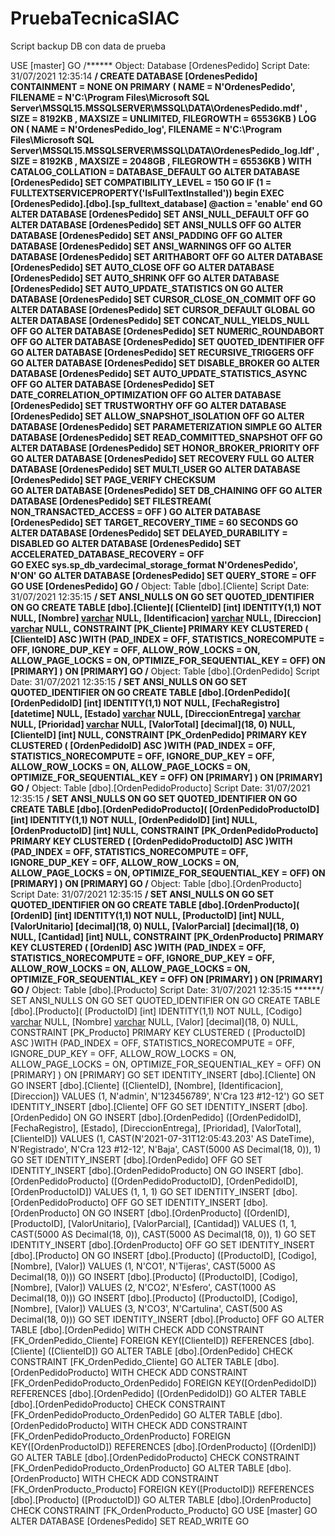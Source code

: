 # PruebaTecnicaSIAC

Script backup DB con data de prueba

USE [master]
GO
/****** Object:  Database [OrdenesPedido]    Script Date: 31/07/2021 12:35:14 ******/
CREATE DATABASE [OrdenesPedido]
 CONTAINMENT = NONE
 ON  PRIMARY 
( NAME = N'OrdenesPedido', FILENAME = N'C:\Program Files\Microsoft SQL Server\MSSQL15.MSSQLSERVER\MSSQL\DATA\OrdenesPedido.mdf' , SIZE = 8192KB , MAXSIZE = UNLIMITED, FILEGROWTH = 65536KB )
 LOG ON 
( NAME = N'OrdenesPedido_log', FILENAME = N'C:\Program Files\Microsoft SQL Server\MSSQL15.MSSQLSERVER\MSSQL\DATA\OrdenesPedido_log.ldf' , SIZE = 8192KB , MAXSIZE = 2048GB , FILEGROWTH = 65536KB )
 WITH CATALOG_COLLATION = DATABASE_DEFAULT
GO
ALTER DATABASE [OrdenesPedido] SET COMPATIBILITY_LEVEL = 150
GO
IF (1 = FULLTEXTSERVICEPROPERTY('IsFullTextInstalled'))
begin
EXEC [OrdenesPedido].[dbo].[sp_fulltext_database] @action = 'enable'
end
GO
ALTER DATABASE [OrdenesPedido] SET ANSI_NULL_DEFAULT OFF 
GO
ALTER DATABASE [OrdenesPedido] SET ANSI_NULLS OFF 
GO
ALTER DATABASE [OrdenesPedido] SET ANSI_PADDING OFF 
GO
ALTER DATABASE [OrdenesPedido] SET ANSI_WARNINGS OFF 
GO
ALTER DATABASE [OrdenesPedido] SET ARITHABORT OFF 
GO
ALTER DATABASE [OrdenesPedido] SET AUTO_CLOSE OFF 
GO
ALTER DATABASE [OrdenesPedido] SET AUTO_SHRINK OFF 
GO
ALTER DATABASE [OrdenesPedido] SET AUTO_UPDATE_STATISTICS ON 
GO
ALTER DATABASE [OrdenesPedido] SET CURSOR_CLOSE_ON_COMMIT OFF 
GO
ALTER DATABASE [OrdenesPedido] SET CURSOR_DEFAULT  GLOBAL 
GO
ALTER DATABASE [OrdenesPedido] SET CONCAT_NULL_YIELDS_NULL OFF 
GO
ALTER DATABASE [OrdenesPedido] SET NUMERIC_ROUNDABORT OFF 
GO
ALTER DATABASE [OrdenesPedido] SET QUOTED_IDENTIFIER OFF 
GO
ALTER DATABASE [OrdenesPedido] SET RECURSIVE_TRIGGERS OFF 
GO
ALTER DATABASE [OrdenesPedido] SET  DISABLE_BROKER 
GO
ALTER DATABASE [OrdenesPedido] SET AUTO_UPDATE_STATISTICS_ASYNC OFF 
GO
ALTER DATABASE [OrdenesPedido] SET DATE_CORRELATION_OPTIMIZATION OFF 
GO
ALTER DATABASE [OrdenesPedido] SET TRUSTWORTHY OFF 
GO
ALTER DATABASE [OrdenesPedido] SET ALLOW_SNAPSHOT_ISOLATION OFF 
GO
ALTER DATABASE [OrdenesPedido] SET PARAMETERIZATION SIMPLE 
GO
ALTER DATABASE [OrdenesPedido] SET READ_COMMITTED_SNAPSHOT OFF 
GO
ALTER DATABASE [OrdenesPedido] SET HONOR_BROKER_PRIORITY OFF 
GO
ALTER DATABASE [OrdenesPedido] SET RECOVERY FULL 
GO
ALTER DATABASE [OrdenesPedido] SET  MULTI_USER 
GO
ALTER DATABASE [OrdenesPedido] SET PAGE_VERIFY CHECKSUM  
GO
ALTER DATABASE [OrdenesPedido] SET DB_CHAINING OFF 
GO
ALTER DATABASE [OrdenesPedido] SET FILESTREAM( NON_TRANSACTED_ACCESS = OFF ) 
GO
ALTER DATABASE [OrdenesPedido] SET TARGET_RECOVERY_TIME = 60 SECONDS 
GO
ALTER DATABASE [OrdenesPedido] SET DELAYED_DURABILITY = DISABLED 
GO
ALTER DATABASE [OrdenesPedido] SET ACCELERATED_DATABASE_RECOVERY = OFF  
GO
EXEC sys.sp_db_vardecimal_storage_format N'OrdenesPedido', N'ON'
GO
ALTER DATABASE [OrdenesPedido] SET QUERY_STORE = OFF
GO
USE [OrdenesPedido]
GO
/****** Object:  Table [dbo].[Cliente]    Script Date: 31/07/2021 12:35:15 ******/
SET ANSI_NULLS ON
GO
SET QUOTED_IDENTIFIER ON
GO
CREATE TABLE [dbo].[Cliente](
	[ClienteID] [int] IDENTITY(1,1) NOT NULL,
	[Nombre] [varchar](255) NULL,
	[Identificacion] [varchar](255) NULL,
	[Direccion] [varchar](255) NULL,
 CONSTRAINT [PK_Cliente] PRIMARY KEY CLUSTERED 
(
	[ClienteID] ASC
)WITH (PAD_INDEX = OFF, STATISTICS_NORECOMPUTE = OFF, IGNORE_DUP_KEY = OFF, ALLOW_ROW_LOCKS = ON, ALLOW_PAGE_LOCKS = ON, OPTIMIZE_FOR_SEQUENTIAL_KEY = OFF) ON [PRIMARY]
) ON [PRIMARY]
GO
/****** Object:  Table [dbo].[OrdenPedido]    Script Date: 31/07/2021 12:35:15 ******/
SET ANSI_NULLS ON
GO
SET QUOTED_IDENTIFIER ON
GO
CREATE TABLE [dbo].[OrdenPedido](
	[OrdenPedidoID] [int] IDENTITY(1,1) NOT NULL,
	[FechaRegistro] [datetime] NULL,
	[Estado] [varchar](50) NULL,
	[DireccionEntrega] [varchar](50) NULL,
	[Prioridad] [varchar](50) NULL,
	[ValorTotal] [decimal](18, 0) NULL,
	[ClienteID] [int] NULL,
 CONSTRAINT [PK_OrdenPedido] PRIMARY KEY CLUSTERED 
(
	[OrdenPedidoID] ASC
)WITH (PAD_INDEX = OFF, STATISTICS_NORECOMPUTE = OFF, IGNORE_DUP_KEY = OFF, ALLOW_ROW_LOCKS = ON, ALLOW_PAGE_LOCKS = ON, OPTIMIZE_FOR_SEQUENTIAL_KEY = OFF) ON [PRIMARY]
) ON [PRIMARY]
GO
/****** Object:  Table [dbo].[OrdenPedidoProducto]    Script Date: 31/07/2021 12:35:15 ******/
SET ANSI_NULLS ON
GO
SET QUOTED_IDENTIFIER ON
GO
CREATE TABLE [dbo].[OrdenPedidoProducto](
	[OrdenPedidoProductoID] [int] IDENTITY(1,1) NOT NULL,
	[OrdenPedidoID] [int] NULL,
	[OrdenProductoID] [int] NULL,
 CONSTRAINT [PK_OrdenPedidoProducto] PRIMARY KEY CLUSTERED 
(
	[OrdenPedidoProductoID] ASC
)WITH (PAD_INDEX = OFF, STATISTICS_NORECOMPUTE = OFF, IGNORE_DUP_KEY = OFF, ALLOW_ROW_LOCKS = ON, ALLOW_PAGE_LOCKS = ON, OPTIMIZE_FOR_SEQUENTIAL_KEY = OFF) ON [PRIMARY]
) ON [PRIMARY]
GO
/****** Object:  Table [dbo].[OrdenProducto]    Script Date: 31/07/2021 12:35:15 ******/
SET ANSI_NULLS ON
GO
SET QUOTED_IDENTIFIER ON
GO
CREATE TABLE [dbo].[OrdenProducto](
	[OrdenID] [int] IDENTITY(1,1) NOT NULL,
	[ProductoID] [int] NULL,
	[ValorUnitario] [decimal](18, 0) NULL,
	[ValorParcial] [decimal](18, 0) NULL,
	[Cantidad] [int] NULL,
 CONSTRAINT [PK_OrdenProducto] PRIMARY KEY CLUSTERED 
(
	[OrdenID] ASC
)WITH (PAD_INDEX = OFF, STATISTICS_NORECOMPUTE = OFF, IGNORE_DUP_KEY = OFF, ALLOW_ROW_LOCKS = ON, ALLOW_PAGE_LOCKS = ON, OPTIMIZE_FOR_SEQUENTIAL_KEY = OFF) ON [PRIMARY]
) ON [PRIMARY]
GO
/****** Object:  Table [dbo].[Producto]    Script Date: 31/07/2021 12:35:15 ******/
SET ANSI_NULLS ON
GO
SET QUOTED_IDENTIFIER ON
GO
CREATE TABLE [dbo].[Producto](
	[ProductoID] [int] IDENTITY(1,1) NOT NULL,
	[Codigo] [varchar](50) NULL,
	[Nombre] [varchar](50) NULL,
	[Valor] [decimal](18, 0) NULL,
 CONSTRAINT [PK_Producto] PRIMARY KEY CLUSTERED 
(
	[ProductoID] ASC
)WITH (PAD_INDEX = OFF, STATISTICS_NORECOMPUTE = OFF, IGNORE_DUP_KEY = OFF, ALLOW_ROW_LOCKS = ON, ALLOW_PAGE_LOCKS = ON, OPTIMIZE_FOR_SEQUENTIAL_KEY = OFF) ON [PRIMARY]
) ON [PRIMARY]
GO
SET IDENTITY_INSERT [dbo].[Cliente] ON 
GO
INSERT [dbo].[Cliente] ([ClienteID], [Nombre], [Identificacion], [Direccion]) VALUES (1, N'admin', N'123456789', N'Cra 123 #12-12')
GO
SET IDENTITY_INSERT [dbo].[Cliente] OFF
GO
SET IDENTITY_INSERT [dbo].[OrdenPedido] ON 
GO
INSERT [dbo].[OrdenPedido] ([OrdenPedidoID], [FechaRegistro], [Estado], [DireccionEntrega], [Prioridad], [ValorTotal], [ClienteID]) VALUES (1, CAST(N'2021-07-31T12:05:43.203' AS DateTime), N'Registrado', N'Cra 123 #12-12', N'Baja', CAST(5000 AS Decimal(18, 0)), 1)
GO
SET IDENTITY_INSERT [dbo].[OrdenPedido] OFF
GO
SET IDENTITY_INSERT [dbo].[OrdenPedidoProducto] ON 
GO
INSERT [dbo].[OrdenPedidoProducto] ([OrdenPedidoProductoID], [OrdenPedidoID], [OrdenProductoID]) VALUES (1, 1, 1)
GO
SET IDENTITY_INSERT [dbo].[OrdenPedidoProducto] OFF
GO
SET IDENTITY_INSERT [dbo].[OrdenProducto] ON 
GO
INSERT [dbo].[OrdenProducto] ([OrdenID], [ProductoID], [ValorUnitario], [ValorParcial], [Cantidad]) VALUES (1, 1, CAST(5000 AS Decimal(18, 0)), CAST(5000 AS Decimal(18, 0)), 1)
GO
SET IDENTITY_INSERT [dbo].[OrdenProducto] OFF
GO
SET IDENTITY_INSERT [dbo].[Producto] ON 
GO
INSERT [dbo].[Producto] ([ProductoID], [Codigo], [Nombre], [Valor]) VALUES (1, N'CO1', N'Tijeras', CAST(5000 AS Decimal(18, 0)))
GO
INSERT [dbo].[Producto] ([ProductoID], [Codigo], [Nombre], [Valor]) VALUES (2, N'CO2', N'Esfero', CAST(1000 AS Decimal(18, 0)))
GO
INSERT [dbo].[Producto] ([ProductoID], [Codigo], [Nombre], [Valor]) VALUES (3, N'CO3', N'Cartulina', CAST(500 AS Decimal(18, 0)))
GO
SET IDENTITY_INSERT [dbo].[Producto] OFF
GO
ALTER TABLE [dbo].[OrdenPedido]  WITH CHECK ADD  CONSTRAINT [FK_OrdenPedido_Cliente] FOREIGN KEY([ClienteID])
REFERENCES [dbo].[Cliente] ([ClienteID])
GO
ALTER TABLE [dbo].[OrdenPedido] CHECK CONSTRAINT [FK_OrdenPedido_Cliente]
GO
ALTER TABLE [dbo].[OrdenPedidoProducto]  WITH CHECK ADD  CONSTRAINT [FK_OrdenPedidoProducto_OrdenPedido] FOREIGN KEY([OrdenPedidoID])
REFERENCES [dbo].[OrdenPedido] ([OrdenPedidoID])
GO
ALTER TABLE [dbo].[OrdenPedidoProducto] CHECK CONSTRAINT [FK_OrdenPedidoProducto_OrdenPedido]
GO
ALTER TABLE [dbo].[OrdenPedidoProducto]  WITH CHECK ADD  CONSTRAINT [FK_OrdenPedidoProducto_OrdenProducto] FOREIGN KEY([OrdenProductoID])
REFERENCES [dbo].[OrdenProducto] ([OrdenID])
GO
ALTER TABLE [dbo].[OrdenPedidoProducto] CHECK CONSTRAINT [FK_OrdenPedidoProducto_OrdenProducto]
GO
ALTER TABLE [dbo].[OrdenProducto]  WITH CHECK ADD  CONSTRAINT [FK_OrdenProducto_Producto] FOREIGN KEY([ProductoID])
REFERENCES [dbo].[Producto] ([ProductoID])
GO
ALTER TABLE [dbo].[OrdenProducto] CHECK CONSTRAINT [FK_OrdenProducto_Producto]
GO
USE [master]
GO
ALTER DATABASE [OrdenesPedido] SET  READ_WRITE 
GO
